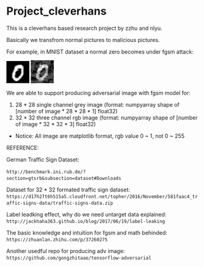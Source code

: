 # Project_cleverhans

This is a cleverhans based research project by zzhu and nlyu.

Basically we transfrom normal pictures to malicious pictures.

For example, in MNIST dataset a normal zero becomes under fgsm attack:

<img src="https://github.com/nlyu/Project_cleverhans/blob/master/source/zero_good.png" width="60"/>

<img src="https://github.com/nlyu/Project_cleverhans/blob/master/source/zero_bad.png" width="60"/>

We are able to support producing adversarial image with fgsm model for:

1. 28 * 28 single channel grey image (format: numpyarray shape of [number of image * 28 * 28 * 1] float32)
2. 32 * 32 three channel rgb image (format: numpyarray shape of [number of image * 32 * 32 * 3] float32)

* Notice: All image are matplotlib format, rgb value 0 ~ 1, not 0 ~ 255

REFERENCE:

German Traffic Sign Dataset:

`http://benchmark.ini.rub.de/?section=gtsrb&subsection=dataset#Downloads`

Dataset for 32 * 32 formated traffic sign dataset:
`https://d17h27t6h515a5.cloudfront.net/topher/2016/November/581faac4_traffic-signs-data/traffic-signs-data.zip`

Label leadking effect, why do we need untarget data explained:
`http://jackhaha363.github.io/blog/2017/06/19/label-leaking`

The basic knowledge and intuition for fgsm and math behinded:
`https://zhuanlan.zhihu.com/p/37260275`

Another usedful repo for producing adv image:
`https://github.com/gongzhitaao/tensorflow-adversarial`

